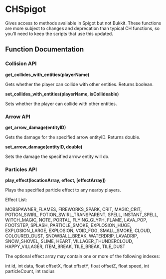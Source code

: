 # CHSpigot

Gives access to methods available in Spigot but not Bukkit. 
These functions are more subject to changes and deprecation than typical CH functions,
so you'll need to keep the scripts that use this updated.

## Function Documentation

### Collision API

**get_collides_with_entities(playerName)**

Gets whether the player can collide with other entities. Returns boolean.

**set_collides_with_entities(playerName, isCollideable)**

Sets whether the player can collide with other entities.

### Arrow API

**get_arrow_damage(entityID)**

Gets the damage for the specified arrow entityID. Returns double.

**set_arrow_damage(entityID, double)**

Sets the damage the specified arrow entity will do.

### Particles API

**play_effect(locationArray, effect, [effectArray])**

Plays the specified particle effect to any nearby players.

Effect List:

MOBSPAWNER_FLAMES, FIREWORKS_SPARK, CRIT, MAGIC_CRIT, POTION_SWIRL, POTION_SWIRL_TRANSPARENT, SPELL, INSTANT_SPELL,
WITCH_MAGIC, NOTE, PORTAL, FLYING_GLYPH, FLAME, LAVA_POP, FOOTSTEP, SPLASH, PARTICLE_SMOKE, EXPLOSION_HUGE,
EXPLOSION_LARGE, EXPLOSION, VOID_FOG, SMALL_SMOKE, CLOUD, COLOURED_DUST, SNOWBALL_BREAK, WATERDRIP, LAVADRIP,
SNOW_SHOVEL, SLIME, HEART, VILLAGER_THUNDERCLOUD, HAPPY_VILLAGER, ITEM_BREAK, TILE_BREAK, TILE_DUST

The optional effect array may contain one or more of the following indexes: 

int id, int data, float offsetX, float offsetY, float offsetZ, float speed, int particleCount, int radius